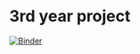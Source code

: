 # 3rd year project
[![Binder](https://mybinder.org/badge_logo.svg)](https://mybinder.org/v2/gh/MateiGrama/dizertatie/master)
